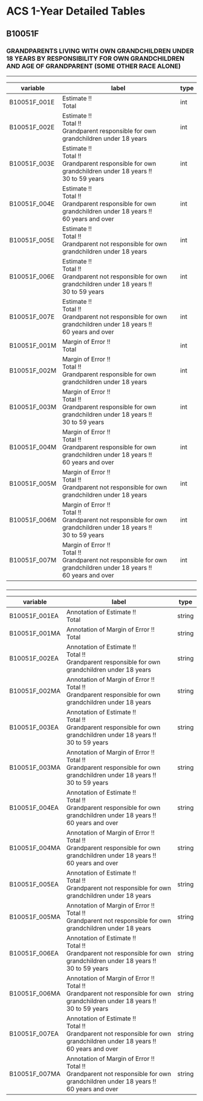 # ACS 1-Year Detailed Tables

## B10051F

### GRANDPARENTS LIVING WITH OWN GRANDCHILDREN UNDER 18 YEARS BY RESPONSIBILITY FOR OWN GRANDCHILDREN AND AGE OF GRANDPARENT (SOME OTHER RACE ALONE)

___

| variable | label | type |
| ----- | ----- | ----- |
| B10051F_001E | Estimate !!<br>Total | int |
| B10051F_002E | Estimate !!<br>Total !!<br>Grandparent responsible for own grandchildren under 18 years | int |
| B10051F_003E | Estimate !!<br>Total !!<br>Grandparent responsible for own grandchildren under 18 years !!<br>30 to 59 years | int |
| B10051F_004E | Estimate !!<br>Total !!<br>Grandparent responsible for own grandchildren under 18 years !!<br>60 years and over | int |
| B10051F_005E | Estimate !!<br>Total !!<br>Grandparent not responsible for own grandchildren under 18 years | int |
| B10051F_006E | Estimate !!<br>Total !!<br>Grandparent not responsible for own grandchildren under 18 years !!<br>30 to 59 years | int |
| B10051F_007E | Estimate !!<br>Total !!<br>Grandparent not responsible for own grandchildren under 18 years !!<br>60 years and over | int |
| B10051F_001M | Margin of Error !!<br>Total | int |
| B10051F_002M | Margin of Error !!<br>Total !!<br>Grandparent responsible for own grandchildren under 18 years | int |
| B10051F_003M | Margin of Error !!<br>Total !!<br>Grandparent responsible for own grandchildren under 18 years !!<br>30 to 59 years | int |
| B10051F_004M | Margin of Error !!<br>Total !!<br>Grandparent responsible for own grandchildren under 18 years !!<br>60 years and over | int |
| B10051F_005M | Margin of Error !!<br>Total !!<br>Grandparent not responsible for own grandchildren under 18 years | int |
| B10051F_006M | Margin of Error !!<br>Total !!<br>Grandparent not responsible for own grandchildren under 18 years !!<br>30 to 59 years | int |
| B10051F_007M | Margin of Error !!<br>Total !!<br>Grandparent not responsible for own grandchildren under 18 years !!<br>60 years and over | int |
### 

___

| variable | label | type |
| ----- | ----- | ----- |
| B10051F_001EA | Annotation of Estimate !!<br>Total | string |
| B10051F_001MA | Annotation of Margin of Error !!<br>Total | string |
| B10051F_002EA | Annotation of Estimate !!<br>Total !!<br>Grandparent responsible for own grandchildren under 18 years | string |
| B10051F_002MA | Annotation of Margin of Error !!<br>Total !!<br>Grandparent responsible for own grandchildren under 18 years | string |
| B10051F_003EA | Annotation of Estimate !!<br>Total !!<br>Grandparent responsible for own grandchildren under 18 years !!<br>30 to 59 years | string |
| B10051F_003MA | Annotation of Margin of Error !!<br>Total !!<br>Grandparent responsible for own grandchildren under 18 years !!<br>30 to 59 years | string |
| B10051F_004EA | Annotation of Estimate !!<br>Total !!<br>Grandparent responsible for own grandchildren under 18 years !!<br>60 years and over | string |
| B10051F_004MA | Annotation of Margin of Error !!<br>Total !!<br>Grandparent responsible for own grandchildren under 18 years !!<br>60 years and over | string |
| B10051F_005EA | Annotation of Estimate !!<br>Total !!<br>Grandparent not responsible for own grandchildren under 18 years | string |
| B10051F_005MA | Annotation of Margin of Error !!<br>Total !!<br>Grandparent not responsible for own grandchildren under 18 years | string |
| B10051F_006EA | Annotation of Estimate !!<br>Total !!<br>Grandparent not responsible for own grandchildren under 18 years !!<br>30 to 59 years | string |
| B10051F_006MA | Annotation of Margin of Error !!<br>Total !!<br>Grandparent not responsible for own grandchildren under 18 years !!<br>30 to 59 years | string |
| B10051F_007EA | Annotation of Estimate !!<br>Total !!<br>Grandparent not responsible for own grandchildren under 18 years !!<br>60 years and over | string |
| B10051F_007MA | Annotation of Margin of Error !!<br>Total !!<br>Grandparent not responsible for own grandchildren under 18 years !!<br>60 years and over | string |

